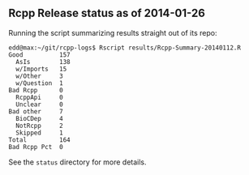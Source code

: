 
Rcpp Release status as of 2014-01-26
------------------------------------

Running the script summarizing results straight out of its repo:

    edd@max:~/git/rcpp-logs$ Rscript results/Rcpp-Summary-20140112.R 
    Good          157 
      AsIs        138
      w/Imports   15 
      w/Other     3
      w/Question  1 
    Bad Rcpp      0 
      RcppApi     0 
      Unclear     0 
    Bad other     7 
      BioCDep     4 
      NotRcpp     2 
      Skipped     1 
    Total         164 
    Bad Rcpp Pct  0 

See the `status` directory for more details.
